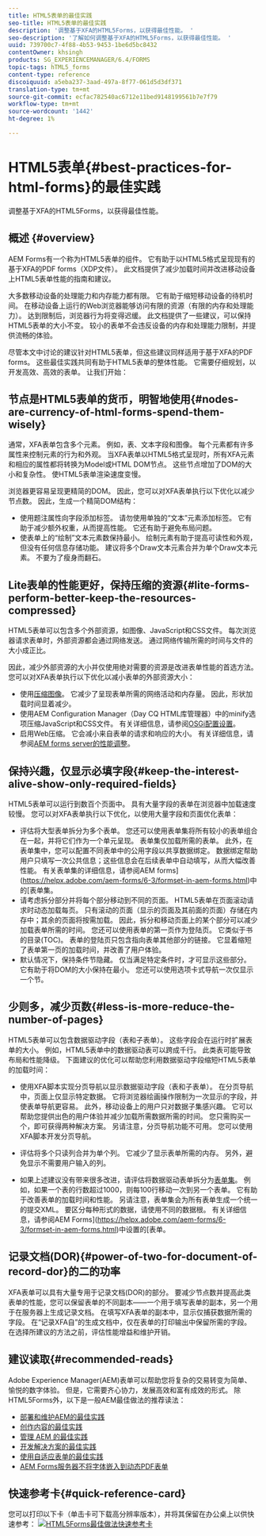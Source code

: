 ```yaml
---
title: HTML5表单的最佳实践
seo-title: HTML5表单的最佳实践
description: '调整基于XFA的HTML5Forms，以获得最佳性能。 '
seo-description: '了解如何调整基于XFA的HTML5Forms，以获得最佳性能。 '
uuid: 739700c7-4f88-4b53-9453-1be6d5bc8432
contentOwner: khsingh
products: SG_EXPERIENCEMANAGER/6.4/FORMS
topic-tags: hTML5_forms
content-type: reference
discoiquuid: a5eba237-3aad-497a-8f77-061d5d3df371
translation-type: tm+mt
source-git-commit: ecfac782540ac6712e11bed9148199561b7e7f79
workflow-type: tm+mt
source-wordcount: '1442'
ht-degree: 1%

---
```



# HTML5表单{#best-practices-for-html-forms}的最佳实践

调整基于XFA的HTML5Forms，以获得最佳性能。

## 概述 {#overview}

AEM Forms有一个称为HTML5表单的组件。 它有助于以HTML5格式呈现现有的基于XFA的PDF forms（XDP文件）。 此文档提供了减少加载时间并改进移动设备上HTML5表单性能的指南和建议。

大多数移动设备的处理能力和内存能力都有限。 它有助于缩短移动设备的待机时间。 在移动设备上运行的Web浏览器能够访问有限的资源（有限的内存和处理能力）。 达到限制后，浏览器行为将变得迟缓。 此文档提供了一些建议，可以保持HTML5表单的大小不变。 较小的表单不会违反设备的内存和处理能力限制，并提供流畅的体验。

尽管本文中讨论的建议针对HTML5表单，但这些建议同样适用于基于XFA的PDF forms。 这些最佳实践共同有助于HTML5表单的整体性能。 它需要仔细规划，以开发高效、高效的表单。 让我们开始：

## 节点是HTML5表单的货币，明智地使用{#nodes-are-currency-of-html-forms-spend-them-wisely}

通常，XFA表单包含多个元素。 例如，表、文本字段和图像。 每个元素都有许多属性来控制元素的行为和外观。 当XFA表单以HTML5格式呈现时，所有XFA元素和相应的属性都将转换为Model或HTML DOM节点。 这些节点增加了DOM的大小和复杂性。 使HTML5表单渲染速度变慢。

浏览器更容易呈现更精简的DOM。 因此，您可以对XFA表单执行以下优化以减少节点数。 因此，生成一个精简DOM结构：

* 使用题注属性向字段添加标签。 请勿使用单独的“文本”元素添加标签。 它有助于减少额外权重，从而提高性能。 它还有助于避免布局问题。
* 使表单上的“绘制”文本元素数保持最小。 绘制元素有助于提高可读性和外观，但没有任何信息存储功能。 建议将多个Draw文本元素合并为单个Draw文本元素。 不要为了瘦身而翻石。

## Lite表单的性能更好，保持压缩的资源{#lite-forms-perform-better-keep-the-resources-compressed}

HTML5表单可以包含多个外部资源，如图像、JavaScript和CSS文件。 每次浏览器请求表单时，外部资源都会通过网络发送。 通过网络传输所需的时间与文件的大小成正比。

因此，减少外部资源的大小并仅使用绝对需要的资源是改进表单性能的首选方法。 您可以对XFA表单执行以下优化以减小表单的外部资源大小：

* 使用[压缩图像](/help/assets/best-practices-for-optimizing-the-quality-of-your-images.md)。 它减少了呈现表单所需的网络活动和内存量。 因此，形状加载时间显着减少。
* 使用AEM Configuration Manager（Day CQ HTML库管理器）中的minify选项压缩JavaScript和CSS文件。 有关详细信息，请参阅[OSGi配置设置](/help/sites-deploying/osgi-configuration-settings.md)。
* 启用Web压缩。 它会减小来自表单的请求和响应的大小。 有关详细信息，请参阅[AEM forms server的性能调整](https://helpx.adobe.com/cn/aem-forms/6-3/performance-tuning-aem-forms.html)。

## 保持兴趣，仅显示必填字段{#keep-the-interest-alive-show-only-required-fields}

HTML5表单可以运行到数百个页面中。 具有大量字段的表单在浏览器中加载速度较慢。 您可以对XFA表单执行以下优化，以使用大量字段和页面优化表单：

* 评估将大型表单拆分为多个表单。 您还可以使用表单集将所有较小的表单组合在一起，并将它们作为一个单元呈现。 表单集仅加载所需的表单。 此外，在表单集中，您可以配置不同表单中的公用字段以共享数据绑定。 数据绑定帮助用户只填写一次公共信息；这些信息会在后续表单中自动填写，从而大幅改善性能。 有关表单集的详细信息，请参阅AEM forms](https://helpx.adobe.com/aem-forms/6-3/formset-in-aem-forms.html)中的[表单集。
* 请考虑拆分部分并将每个部分移动到不同的页面。 HTML5表单在页面滚动请求时动态加载每页。 只有滚动的页面（显示的页面及其前面的页面）存储在内存中；其余的页面将按需加载。 因此，拆分和移动页面上的某个部分可以减少加载表单所需的时间。 您还可以使用表单的第一页作为登陆页。 它类似于书的目录(TOC)。 表单的登陆页只包含指向表单其他部分的链接。 它显着缩短了表单第一页的加载时间，并改善了用户体验。
* 默认情况下，保持条件节隐藏。 仅当满足特定条件时，才可显示这些部分。 它有助于将DOM的大小保持在最小。 您还可以使用选项卡式导航一次仅显示一个节。

## 少则多，减少页数{#less-is-more-reduce-the-number-of-pages}

HTML5表单可以包含数据驱动字段（表和子表单）。 这些字段会在运行时扩展表单的大小。 例如，HTML5表单中的数据驱动表可以跨成千行。 此类表可能导致布局和性能降级。 下面建议的优化可以帮助您利用数据驱动字段缩短HTML5表单的加载时间：

* 使用XFA脚本实现分页导航以显示数据驱动字段（表和子表单）。 在分页导航中，页面上仅显示特定数据。 它将浏览器绘画操作限制为一次显示的字段，并使表单导航更容易。 此外，移动设备上的用户只对数据子集感兴趣。 它可以帮助您提供出色的用户体验并减少加载所需数据所需的时间。 您只需购买一个，即可获得两种解决方案。  另请注意，分页导航功能不可用。 您可以使用XFA脚本开发分页导航。

* 评估将多个只读列合并为单个列。 它减少了显示表单所需的内存。 另外，避免显示不需要用户输入的列。
* 如果上述建议没有带来很多改进，请评估将数据驱动表单拆分为[表单集](https://helpx.adobe.com/aem-forms/6-3/formset-in-aem-forms.html)。 例如，如果一个表的行数超过1000，则每100行移动一次到另一个表单。 它有助于改善表单的加载时间和性能。  另请注意，表单集会为所有表单生成一个统一的提交XML。 要区分每种形式的数据，请使用不同的数据根。 有关详细信息，请参阅AEM Forms](https://helpx.adobe.com/aem-forms/6-3/formset-in-aem-forms.html)中设置的[表单。

## 记录文档(DOR){#power-of-two-for-document-of-record-dor}的二的功率

XFA表单可以具有大量专用于记录文档(DOR)的部分。 要减少节点数并提高此类表单的性能，您可以保留表单的不同副本——一个用于填写表单的副本，另一个用于在服务器上生成记录文档。 在填写XFA表单的副本中，显示仅捕获数据所需的字段。 在“记录XFA自”的生成文档中，仅在表单的打印输出中保留所需的字段。 在选择所建议的方法之前，评估性能增益和维护开销。

## 建议读取{#recommended-reads}

Adobe Experience Manager(AEM)表单可以帮助您将复杂的交易转变为简单、愉悦的数字体验。 但是，它需要齐心协力，发展高效和富有成效的形式。 除HTML5Forms外，以下是一般AEM最佳做法的推荐读法：

* [部署和维护AEM的最佳实践](/help/sites-deploying/best-practices.md)
* [创作内容的最佳实践](/help/sites-authoring/best-practices.md)
* [管理 AEM 的最佳实践](/help/sites-administering/administer-best-practices.md)
* [开发解决方案的最佳实践](/help/sites-developing/best-practices.md)
* [使用自适应表单的最佳实践](/help/forms/using/adaptive-forms-best-practices.md)
* [AEM Forms服务器不将字体嵌入到动态PDF表单](https://helpx.adobe.com/aem-forms/kb/aem-forms-server-does-not-embed-fonts-to-dynamic-pdf-form.html)

## 快速参考卡{#quick-reference-card}

您可以打印以下卡（单击卡可下载高分辨率版本），并将其保留在办公桌上以供快速参考：
[ ![HTML5Forms最佳做法快速参考卡](do-not-localize/best-practices_reference_card.png)](assets/html5_forms_best_practices_reference_card.pdf)